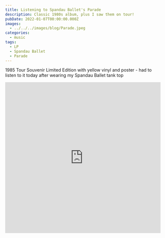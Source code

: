 ```yaml
---
title: Listening to Spandau Ballet's Parade
description: Classic 1980s album, plus I saw them on tour!
pubDate: 2022-01-07T00:00:00.000Z
images:
  - ../../../images/blog/Parade.jpeg
categories:
  - music
tags:
  - LP
  - Spandau Ballet
  - Parade
---
```


1985 Tour Souvenir Limited Edition with yellow vinyl and poster - had to listen to it today after wearing my Spandau Ballet tank top

<iframe src="https://www.facebook.com/plugins/post.php?href=https%3A%2F%2Fwww.facebook.com%2Fchris1.tham%2Fposts%2Fpfbid034JNQyRpahFjDGnN3xpAAUUMweLsQehrqqdegVME68tjm34SZ4gPFjcsxL6RzWkgbl&show_text=true&width=500" width="500" height="486" style="border:none;overflow:hidden" scrolling="no" frameborder="0" allowfullscreen="true" allow="autoplay; clipboard-write; encrypted-media; picture-in-picture; web-share"></iframe>
